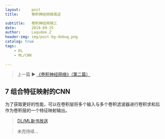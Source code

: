 ```yaml
---
layout:     post
title:      卷积神经网络简述

subtitle:   卷积神经网络三
date:       2019-09-25
author:     Laqudee.Z
header-img: img/post-bg-debug.png
catalog: true
tags:
    - DL
    - ML/CNN
  
---
```


> 上一篇 ▶️ [《卷积神经网络》（第二篇）](https://zhaoylong.github.io/2019/09/21/%E5%8D%B7%E7%A7%AF%E7%A5%9E%E7%BB%8F%E7%BD%91%E7%BB%9C%E7%AE%80%E8%BF%B0/)

## 7 组合特征映射的CNN
为了获取更好的性能，可以在卷积层将多个输入与多个卷积滤波器进行卷积求和后作为卷积层的一个特征映射输出。

> [DL/ML新书放送](https://www.datasciencecentral.com/profiles/blogs/new-books-and-resources-for-dsc-members)

> 未完待续...